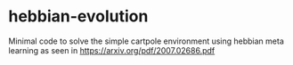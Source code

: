 # hebbian-evolution

Minimal code to solve the simple cartpole environment using hebbian meta learning as seen in https://arxiv.org/pdf/2007.02686.pdf
